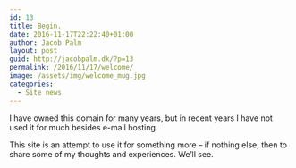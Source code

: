 ```yaml
---
id: 13
title: Begin.
date: 2016-11-17T22:22:40+01:00
author: Jacob Palm
layout: post
guid: http://jacobpalm.dk/?p=13
permalink: /2016/11/17/welcome/
image: /assets/img/welcome_mug.jpg
categories:
  - Site news
---
```

I have owned this domain for many years, but in recent years I have not used it for much besides e-mail hosting.

This site is an attempt to use it for something more &#8211; if nothing else, then to share some of my thoughts and experiences. We&#8217;ll see.